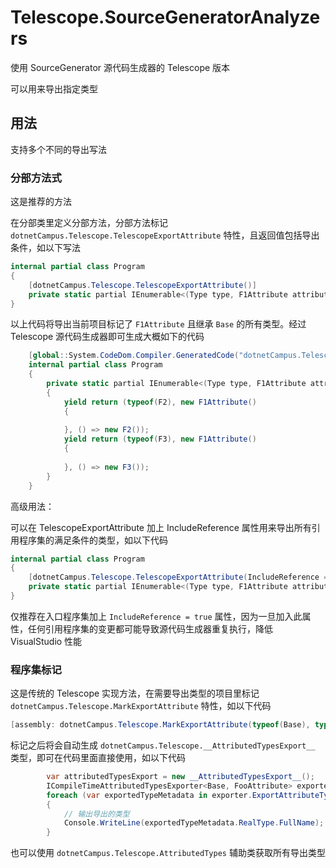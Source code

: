 # Telescope.SourceGeneratorAnalyzers

使用 SourceGenerator 源代码生成器的 Telescope 版本

可以用来导出指定类型

## 用法

支持多个不同的导出写法

### 分部方法式

这是推荐的方法

在分部类里定义分部方法，分部方法标记 `dotnetCampus.Telescope.TelescopeExportAttribute` 特性，且返回值包括导出条件，如以下写法

```csharp
internal partial class Program
{
    [dotnetCampus.Telescope.TelescopeExportAttribute()]
    private static partial IEnumerable<(Type type, F1Attribute attribute, Func<Base> creator)> ExportFooEnumerable();
}
```

以上代码将导出当前项目标记了 `F1Attribute` 且继承 `Base` 的所有类型。经过 Telescope 源代码生成器即可生成大概如下的代码

```csharp
    [global::System.CodeDom.Compiler.GeneratedCode("dotnetCampus.Telescope.SourceGeneratorAnalyzers", "1.0.0")]
    internal partial class Program
    {
        private static partial IEnumerable<(Type type, F1Attribute attribute, Func<Base> creator)> ExportFooEnumerable()
        {
            yield return (typeof(F2), new F1Attribute()
            {
                       
            }, () => new F2());
            yield return (typeof(F3), new F1Attribute()
            {
                       
            }, () => new F3());
        }
    }
```

高级用法：

可以在 TelescopeExportAttribute 加上 IncludeReference 属性用来导出所有引用程序集的满足条件的类型，如以下代码

```csharp
internal partial class Program
{
    [dotnetCampus.Telescope.TelescopeExportAttribute(IncludeReference = true)]
    private static partial IEnumerable<(Type type, F1Attribute attribute, Func<Base> creator)> ExportFooEnumerable();
}
```

仅推荐在入口程序集加上 `IncludeReference = true` 属性，因为一旦加入此属性，任何引用程序集的变更都可能导致源代码生成器重复执行，降低 VisualStudio 性能

### 程序集标记

这是传统的 Telescope 实现方法，在需要导出类型的项目里标记 `dotnetCampus.Telescope.MarkExportAttribute` 特性，如以下代码

```csharp
[assembly: dotnetCampus.Telescope.MarkExportAttribute(typeof(Base), typeof(FooAttribute))]
```

标记之后将会自动生成 `dotnetCampus.Telescope.__AttributedTypesExport__` 类型，即可在代码里面直接使用，如以下代码

```csharp
        var attributedTypesExport = new __AttributedTypesExport__();
        ICompileTimeAttributedTypesExporter<Base, FooAttribute> exporter = attributedTypesExport;
        foreach (var exportedTypeMetadata in exporter.ExportAttributeTypes())
        {
            // 输出导出的类型
            Console.WriteLine(exportedTypeMetadata.RealType.FullName);
        }
```

也可以使用 `dotnetCampus.Telescope.AttributedTypes` 辅助类获取所有导出类型